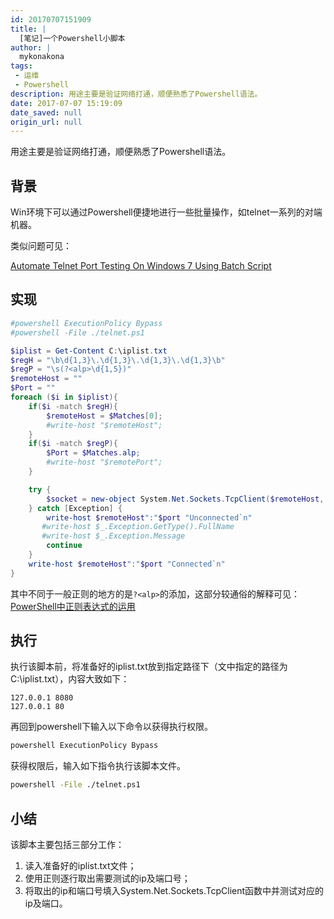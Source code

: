 ```yaml
---
id: 20170707151909
title: |
  [笔记]一个Powershell小脚本
author: |
  mykonakona
tags:
 - 运维
 - Powershell
description: 用途主要是验证网络打通，顺便熟悉了Powershell语法。
date: 2017-07-07 15:19:09
date_saved: null
origin_url: null
---
```


用途主要是验证网络打通，顺便熟悉了Powershell语法。

<!--more-->

## 背景

Win环境下可以通过Powershell便捷地进行一些批量操作，如telnet一系列的对端机器。

类似问题可见：

[Automate Telnet Port Testing On Windows 7 Using Batch Script][1]

## 实现

```powershell
#powershell ExecutionPolicy Bypass
#powershell -File ./telnet.ps1

$iplist = Get-Content C:\iplist.txt
$regH = "\b\d{1,3}\.\d{1,3}\.\d{1,3}\.\d{1,3}\b"
$regP = "\s(?<alp>\d{1,5})"
$remoteHost = ""
$Port = ""
foreach ($i in $iplist){
    if($i -match $regH){
        $remoteHost = $Matches[0];
        #write-host "$remoteHost";
    }
    if($i -match $regP){
        $Port = $Matches.alp;
        #write-host "$remotePort";
    }

    try {
        $socket = new-object System.Net.Sockets.TcpClient($remoteHost, $port)
    } catch [Exception] {
        write-host $remoteHost":"$port "Unconnected`n"
       #write-host $_.Exception.GetType().FullName
       #write-host $_.Exception.Message
        continue
    }
    write-host $remoteHost":"$port "Connected`n"
}
```

其中不同于一般正则的地方的是`?<alp>`的添加，这部分较通俗的解释可见：
[PowerShell中正则表达式的运用][2]

## 执行

执行该脚本前，将准备好的iplist.txt放到指定路径下（文中指定的路径为C:\iplist.txt），内容大致如下：

```text
127.0.0.1 8080
127.0.0.1 80
```

再回到powershell下输入以下命令以获得执行权限。

```bash
powershell ExecutionPolicy Bypass
```

获得权限后，输入如下指令执行该脚本文件。

```bash
powershell -File ./telnet.ps1
```

## 小结

该脚本主要包括三部分工作：

1. 读入准备好的iplist.txt文件；
2. 使用正则逐行取出需要测试的ip及端口号；
3. 将取出的ip和端口号填入System.Net.Sockets.TcpClient函数中并测试对应的ip及端口。

[1]: https://stackoverflow.com/questions/20583686/automate-telnet-port-testing-on-windows-7-using-batch-script
[2]: http://blog.csdn.net/bluelilyabc/article/details/17119819
